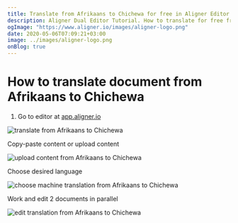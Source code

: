 ```yaml
---
title: Translate from Afrikaans to Chichewa for free in Aligner Editor
description: Aligner Dual Editor Tutorial. How to translate for free from Afrikaans to Chichewa. Aligner is multilingual document management platform. 
ogImage: "https://www.aligner.io/images/aligner-logo.png"
date: 2020-05-06T07:09:21+03:00
image: ../images/aligner-logo.png
onBlog: true
---
```


# How to translate document from Afrikaans to Chichewa

1. Go to editor at [app.aligner.io](https://app.aligner.io "Aligner App web page")

![translate from Afrikaans to Chichewa](../aligner-blank-editor.png "translate from Afrikaans to Chichewa")

Copy-paste content or upload content

![upload content from Afrikaans to Chichewa](../aligner-uploaded-document.png "upload content from Afrikaans to Chichewa")

Choose desired language

![choose machine translation from Afrikaans to Chichewa](../aligner-language-dropdown.png "choose machine translation from Afrikaans to Chichewa")

Work and edit 2 documents in parallel

![edit translation from Afrikaans to Chichewa](../aligner-double-sitded-editor.png "edit translation from Afrikaans to Chichewa")

